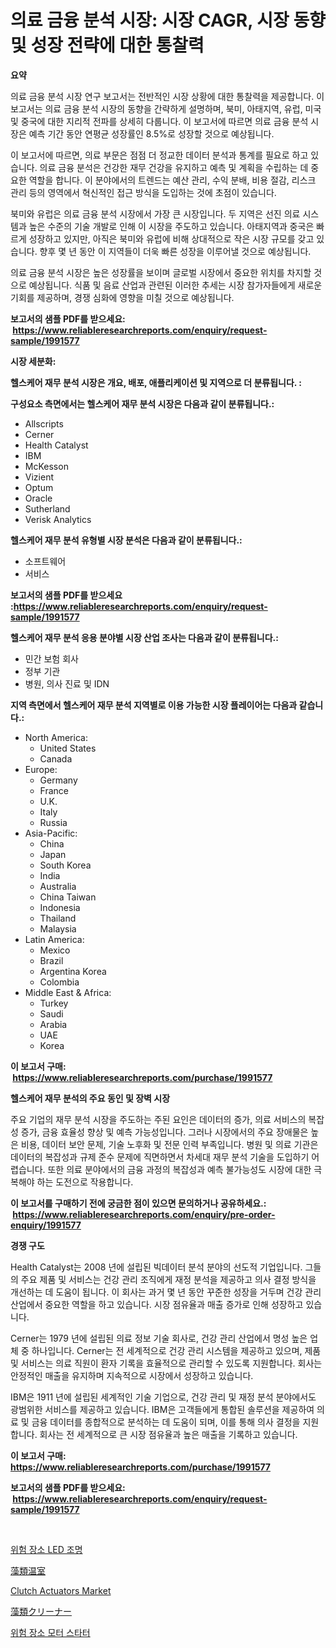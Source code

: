 <p><h1>의료 금융 분석 시장: 시장 CAGR, 시장 동향 및 성장 전략에 대한 통찰력</h1></p><p><strong>요약</strong></p>
<p><p>의료 금융 분석 시장 연구 보고서는 전반적인 시장 상황에 대한 통찰력을 제공합니다. 이 보고서는 의료 금융 분석 시장의 동향을 간략하게 설명하며, 북미, 아태지역, 유럽, 미국 및 중국에 대한 지리적 전파를 상세히 다룹니다. 이 보고서에 따르면 의료 금융 분석 시장은 예측 기간 동안 연평균 성장률인 8.5%로 성장할 것으로 예상됩니다.</p><p>이 보고서에 따르면, 의료 부문은 점점 더 정교한 데이터 분석과 통계를 필요로 하고 있습니다. 의료 금융 분석은 건강한 재무 건강을 유지하고 예측 및 계획을 수립하는 데 중요한 역할을 합니다. 이 분야에서의 트렌드는 예산 관리, 수익 분배, 비용 절감, 리스크 관리 등의 영역에서 혁신적인 접근 방식을 도입하는 것에 초점이 있습니다.</p><p>북미와 유럽은 의료 금융 분석 시장에서 가장 큰 시장입니다. 두 지역은 선진 의료 시스템과 높은 수준의 기술 개발로 인해 이 시장을 주도하고 있습니다. 아태지역과 중국은 빠르게 성장하고 있지만, 아직은 북미와 유럽에 비해 상대적으로 작은 시장 규모를 갖고 있습니다. 향후 몇 년 동안 이 지역들이 더욱 빠른 성장을 이루어낼 것으로 예상됩니다.</p><p>의료 금융 분석 시장은 높은 성장률을 보이며 글로벌 시장에서 중요한 위치를 차지할 것으로 예상됩니다. 식품 및 음료 산업과 관련된 이러한 추세는 시장 참가자들에게 새로운 기회를 제공하며, 경쟁 심화에 영향을 미칠 것으로 예상됩니다.</p></p>
<p><strong>보고서의 샘플 PDF를 받으세요: &nbsp;<a href="https://www.reliableresearchreports.com/enquiry/request-sample/1991577">https://www.reliableresearchreports.com/enquiry/request-sample/1991577</a></strong></p>
<p><strong>시장 세분화:</strong></p>
<p><strong> 헬스케어 재무 분석 시장은 개요, 배포, 애플리케이션 및 지역으로 더 분류됩니다. :</strong></p>
<p><strong>구성요소 측면에서는 헬스케어 재무 분석 시장은 다음과 같이 분류됩니다.:</strong></p>
<p><ul><li>Allscripts</li><li>Cerner</li><li>Health Catalyst</li><li>IBM</li><li>McKesson</li><li>Vizient</li><li>Optum</li><li>Oracle</li><li>Sutherland</li><li>Verisk Analytics</li></ul></p>
<p><strong> 헬스케어 재무 분석 유형별 시장 분석은 다음과 같이 분류됩니다.:</strong></p>
<p><ul><li>소프트웨어</li><li>서비스</li></ul></p>
<p><strong>보고서의 샘플 PDF를 받으세요 :<a href="https://www.reliableresearchreports.com/enquiry/request-sample/1991577">https://www.reliableresearchreports.com/enquiry/request-sample/1991577</a></strong></p>
<p><strong> 헬스케어 재무 분석 응용 분야별 시장 산업 조사는 다음과 같이 분류됩니다.:</strong></p>
<p><ul><li>민간 보험 회사</li><li>정부 기관</li><li>병원, 의사 진료 및 IDN</li></ul></p>
<p><strong>지역 측면에서 헬스케어 재무 분석 지역별로 이용 가능한 시장 플레이어는 다음과 같습니다.:</strong></p>
<p><ul>
    <li>
        North America:
        <ul>
            <li>United States</li>
            <li>Canada</li>
        </ul>
    </li>
    <li>
        Europe:
        <ul>
            <li>Germany</li>
            <li>France</li>
            <li>U.K.</li>
            <li>Italy</li>
            <li>Russia</li>
        </ul>
    </li>
    <li>
        Asia-Pacific:
        <ul>
            <li>China</li>
            <li>Japan</li>
            <li>South Korea</li>
            <li>India</li>
            <li>Australia</li>
            <li>China Taiwan</li>
            <li>Indonesia</li>
            <li>Thailand</li>
            <li>Malaysia</li>
        </ul>
    </li>
    <li>
        Latin America:
        <ul>
            <li>Mexico</li>
            <li>Brazil</li>
            <li>Argentina Korea</li>
            <li>Colombia</li>
        </ul>
    </li>
    <li>
        Middle East & Africa:
        <ul>
            <li>Turkey</li>
            <li>Saudi</li>
            <li>Arabia</li>
            <li>UAE</li>
            <li>Korea</li>
        </ul>
    </li>
    </ul></p>
<p><strong>이 보고서 구매: &nbsp;<a href="https://www.reliableresearchreports.com/purchase/1991577">https://www.reliableresearchreports.com/purchase/1991577</a></strong></p>
<p><strong>헬스케어 재무 분석의 주요 동인 및 장벽 시장</strong></p>
<p><p>주요 기업의 재무 분석 시장을 주도하는 주된 요인은 데이터의 증가, 의료 서비스의 복잡성 증가, 금융 효율성 향상 및 예측 가능성입니다. 그러나 시장에서의 주요 장애물은 높은 비용, 데이터 보안 문제, 기술 노후화 및 전문 인력 부족입니다. 병원 및 의료 기관은 데이터의 복잡성과 규제 준수 문제에 직면하면서 차세대 재무 분석 기술을 도입하기 어렵습니다. 또한 의료 분야에서의 금융 과정의 복잡성과 예측 불가능성도 시장에 대한 극복해야 하는 도전으로 작용합니다.</p></p>
<p><strong>이 보고서를 구매하기 전에 궁금한 점이 있으면 문의하거나 공유하세요.: &nbsp;<a href="https://www.reliableresearchreports.com/enquiry/pre-order-enquiry/1991577">https://www.reliableresearchreports.com/enquiry/pre-order-enquiry/1991577</a></strong></p>
<p><strong>경쟁 구도</strong></p>
<p><p>Health Catalyst는 2008 년에 설립된 빅데이터 분석 분야의 선도적 기업입니다. 그들의 주요 제품 및 서비스는 건강 관리 조직에게 재정 분석을 제공하고 의사 결정 방식을 개선하는 데 도움이 됩니다. 이 회사는 과거 몇 년 동안 꾸준한 성장을 거두며 건강 관리 산업에서 중요한 역할을 하고 있습니다. 시장 점유율과 매출 증가로 인해 성장하고 있습니다.</p><p>Cerner는 1979 년에 설립된 의료 정보 기술 회사로, 건강 관리 산업에서 명성 높은 업체 중 하나입니다. Cerner는 전 세계적으로 건강 관리 시스템을 제공하고 있으며, 제품 및 서비스는 의료 직원이 환자 기록을 효율적으로 관리할 수 있도록 지원합니다. 회사는 안정적인 매출을 유지하며 지속적으로 시장에서 성장하고 있습니다.</p><p>IBM은 1911 년에 설립된 세계적인 기술 기업으로, 건강 관리 및 재정 분석 분야에서도 광범위한 서비스를 제공하고 있습니다. IBM은 고객들에게 통합된 솔루션을 제공하여 의료 및 금융 데이터를 종합적으로 분석하는 데 도움이 되며, 이를 통해 의사 결정을 지원합니다. 회사는 전 세계적으로 큰 시장 점유율과 높은 매출을 기록하고 있습니다.</p></p>
<p><strong>이 보고서 구매: &nbsp; <a href="https://www.reliableresearchreports.com/purchase/1991577">https://www.reliableresearchreports.com/purchase/1991577</a></strong></p>
<p><strong>보고서의 샘플 PDF를 받으세요: &nbsp;<a href="https://www.reliableresearchreports.com/enquiry/request-sample/1991577">https://www.reliableresearchreports.com/enquiry/request-sample/1991577</a></strong><strong></strong></p>
<p>&nbsp;</p>
<p><p><a href="https://github.com/vsr06p4p49/Market-Research-Report-List-1/blob/main/86677338792.md">위험 장소 LED 조명</a></p><p><a href="https://github.com/cbigkbh02719/Market-Research-Report-List-1/blob/main/67266369534.md">藻類温室</a></p><p><a href="https://issuu.com/reportprime-2/docs/clutch-actuators-market-size-2030.pptx">Clutch Actuators Market</a></p><p><a href="https://github.com/ReganWisoky2023/Market-Research-Report-List-1/blob/main/30886139535.md">藻類クリーナー</a></p><p><a href="https://github.com/Penelolack456456/Market-Research-Report-List-1/blob/main/20916118793.md">위험 장소 모터 스타터</a></p></p>